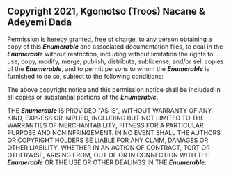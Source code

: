 ## Copyright 2021, Kgomotso (Troos) Nacane & Adeyemi Dada

Permission is hereby granted, free of charge, to any person obtaining a copy of this ***Enumerable*** and associated documentation files, to deal in the ***Enumerable*** without restriction, including without limitation the rights to use, copy, modify, merge, publish, distribute, sublicense, and/or sell copies of the ***Enumerable***, and to permit persons to whom the ***Enumerable*** is furnished to do so, subject to the following conditions:

The above copyright notice and this permission notice shall be included in all copies or substantial portions of the ***Enumerable***.

THE ***Enumerable*** IS PROVIDED "AS IS", WITHOUT WARRANTY OF ANY KIND, EXPRESS OR IMPLIED, INCLUDING BUT NOT LIMITED TO THE WARRANTIES OF MERCHANTABILITY, FITNESS FOR A PARTICULAR PURPOSE AND NONINFRINGEMENT. IN NO EVENT SHALL THE AUTHORS OR COPYRIGHT HOLDERS BE LIABLE FOR ANY CLAIM, DAMAGES OR OTHER LIABILITY, WHETHER IN AN ACTION OF CONTRACT, TORT OR OTHERWISE, ARISING FROM, OUT OF OR IN CONNECTION WITH THE ***Enumerable*** OR THE USE OR OTHER DEALINGS IN THE ***Enumerable***.
